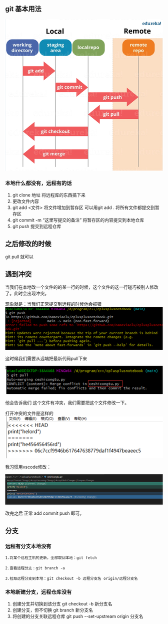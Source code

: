 ## git 基本用法

![image-20220322110344641](git.assets/image-20220322110344641.png)

### 本地什么都没有，远程有的话

1. git clone 地址   将远程库的东西搞下来
2. 更改文件内容
3. git add <文件> 将文件增加到暂存区  可以用git add . 将所有文件都提交到暂存区
4. git commit -m “这里写提交的备注”   将暂存区的内容提交到本地仓库
5. git push 提交到远程仓库

## 之后修改的时候

git pull 就可以

## 遇到冲突

当我们在本地改一个文件的的某一行的时候，这个文件的这一行碰巧被别人修改了。此时会出现冲突。

现象就是：当我们正常提交到远程的时候他会报错<img src="git.assets/image-20220323091928516.png" alt="image-20220323091928516" style="zoom:200%;" />



这时候我们需要从远端把最新代码pull下来

![image-20220323092243830](git.assets/image-20220323092243830.png)

他会告诉我们 这个文件有冲突，我们需要把这个文件修改一下。

打开冲突的文件是这样的![image-20220323092428902](git.assets/image-20220323092428902.png)

我习惯用vscode修改：

![image-20220323092448760](git.assets/image-20220323092448760.png)

改完之后 正常 add commit push 即可。

## 分支

### 远程有分支本地没有

```undefined
1.将某个远程主机的更新，全部取回本地：git fetch

2.查看远程分支：git branch -a

3.拉取远程分支到本地：git checkout -b 远程分支名 origin/远程分支名
```

### 本地新建分支，远程仓库没有

1. 创建分支并切换到该分支
     git checkout -b 新分支名
2. 创建分支，但不切换
     git branch 新分支名
3. 将创建的分支关联远程仓库
   	git push --set-upstream origin 分支名
